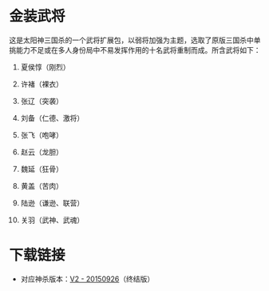 # 金装武将

这是太阳神三国杀的一个武将扩展包，以弱将加强为主题，选取了原版三国杀中单挑能力不足或在多人身份局中不易发挥作用的十名武将重制而成。所含武将如下：

1. 夏侯惇（刚烈）

2. 许褚（裸衣）

3. 张辽（突袭）

4. 刘备（仁德、激将）

5. 张飞（咆哮）

6. 赵云（龙胆）

7. 魏延（狂骨）

8. 黄盖（苦肉）

9. 陆逊（谦逊、联营）

10. 关羽（武神、武魂）

# 下载链接

- 对应神杀版本：[V2 - 20150926](https://github.com/DGAH-works/Dgolden/archive/20150926.zip)（终结版）
